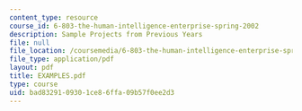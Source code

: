```yaml
---
content_type: resource
course_id: 6-803-the-human-intelligence-enterprise-spring-2002
description: Sample Projects from Previous Years
file: null
file_location: /coursemedia/6-803-the-human-intelligence-enterprise-spring-2002/bad8329109301ce86ffa09b57f0ee2d3_EXAMPLES.pdf
file_type: application/pdf
layout: pdf
title: EXAMPLES.pdf
type: course
uid: bad83291-0930-1ce8-6ffa-09b57f0ee2d3
---
```

